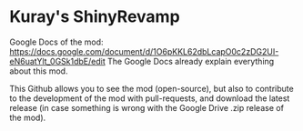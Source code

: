 # Kuray's ShinyRevamp

Google Docs of the mod: https://docs.google.com/document/d/1O6pKKL62dbLcapO0c2zDG2UI-eN6uatYlt_0GSk1dbE/edit
The Google Docs already explain everything about this mod.

This Github allows you to see the mod (open-source), but also to contribute to the development of the mod with pull-requests, and download the latest release (in case something is wrong with the Google Drive .zip release of the mod).
